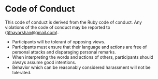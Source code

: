 # Code of Conduct

This code of conduct is derived from the Ruby code of conduct. Any violations of the code of conduct may be reported to <Thavarshan Thayananthajothy> (tjthavarshan@gmail.com).

-   Participants will be tolerant of opposing views.
-   Participants must ensure that their language and actions are free of personal attacks and disparaging personal remarks.
-   When interpreting the words and actions of others, participants should always assume good intentions.
-   Behavior which can be reasonably considered harassment will not be tolerated.
